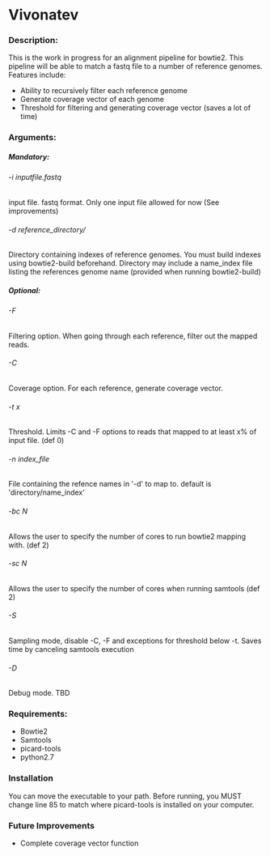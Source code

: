 Vivonatev
=========


### Description:
This is the work in progress for an alignment pipeline for bowtie2. This pipeline will be able to match a fastq file to a number of reference genomes. Features include:
* Ability to recursively filter each reference genome
* Generate coverage vector of each genome
* Threshold for filtering and generating coverage vector (saves a lot of time)


### Arguments:

##### Mandatory:
###### -i inputfile.fastq
input file. fastq format. Only one input file allowed for now  (See improvements)
###### -d reference_directory/
Directory containing indexes of reference genomes. You must build indexes using bowtie2-build beforehand. Directory may include a name_index file listing the references genome name (provided when running bowtie2-build)

##### Optional:
###### -F
Filtering option. When going through each reference, filter out the mapped reads.
###### -C
Coverage option. For each reference, generate coverage vector.
###### -t x
Threshold. Limits -C and -F options to reads that mapped to at least x% of input file. (def 0)
###### -n index_file
File containing the refence names in '-d' to map to. default is 'directory/name_index'
###### -bc N
Allows the user to specify the number of cores to run bowtie2 mapping with. (def 2)
###### -sc N
Allows the user to specify the number of cores when running samtools (def 2)
###### -S
Sampling mode, disable -C, -F and exceptions for threshold below -t. Saves time by canceling samtools execution
###### -D
Debug mode. TBD


### Requirements:
* Bowtie2
* Samtools
* picard-tools
* python2.7


### Installation
You can move the executable to your path. Before running, you MUST change line 85 to match where picard-tools is installed on your computer.  


### Future Improvements
* Complete coverage vector function 
